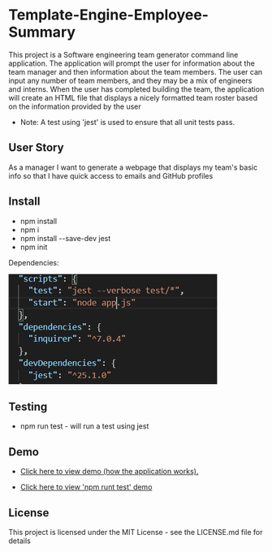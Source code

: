 # Template-Engine-Employee-Summary

This project is a Software engineering team generator command line application. The application will prompt the user for information about the team manager and then information about the team members. The user can input any number of team members, and they may be a mix of engineers and interns. When the user has completed building the team, the application will create an HTML file that displays a nicely formatted team roster based on the information provided by the user

* Note: A test using 'jest' is used to ensure that all unit tests pass.

## User Story

As a manager
I want to generate a webpage that displays my team's basic info
so that I have quick access to emails and GitHub profiles


## Install

* npm install
* npm i
* npm install --save-dev jest
* npm init

Dependencies: 

![](lib/img/depend.PNG)

## Testing

* npm run test - will run a test using jest


## Demo

* <a href="https://drive.google.com/file/d/1yvJQJ8KwpDJHZ8nf7u2sNV15bTBD2cBw/view" target="_blank">Click here to view demo (how the application works).

* <a href="https://drive.google.com/file/d/1rbCwtQyPx8E8FPXA1ThWzy1CL84BIBun/view" target="_blank">Click here to view 'npm runt test' demo</a>

## License
This project is licensed under the MIT License - see the LICENSE.md file for details
